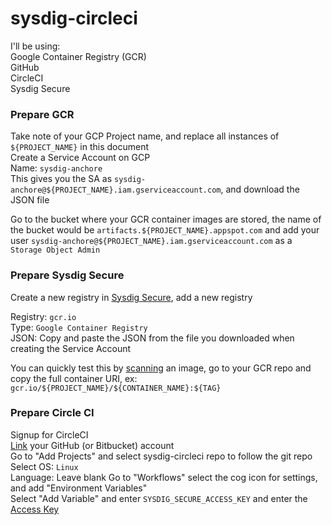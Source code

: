 # sysdig-circleci

I'll be using:  
Google Container Registry (GCR)  
GitHub  
CircleCI  
Sysdig Secure

### Prepare GCR
Take note of your GCP Project name, and replace all instances of `${PROJECT_NAME}` in this document  
Create a Service Account on GCP  
Name: `sysdig-anchore`  
This gives you the SA as `sysdig-anchore@${PROJECT_NAME}.iam.gserviceaccount.com`, and download the JSON file  

Go to the bucket where your GCR container images are stored, the name of the bucket would be `artifacts.${PROJECT_NAME}.appspot.com` and add your user `sysdig-anchore@${PROJECT_NAME}.iam.gserviceaccount.com` as a `Storage Object Admin`

### Prepare Sysdig Secure
Create a new registry in [Sysdig Secure](https://secure.sysdig.com/#/scanning/registries/new), add a new registry

Registry: `gcr.io`  
Type: `Google Container Registry`  
JSON: Copy and paste the JSON from the file you downloaded when creating the Service Account

You can quickly test this by [scanning](https://secure.sysdig.com/#/scanning/repositories) an image, go to your GCR repo and copy the full container URI, ex: `gcr.io/${PROJECT_NAME}/${CONTAINER_NAME}:${TAG}`

### Prepare Circle CI
Signup for CircleCI  
[Link](https://circleci.com/account) your GitHub (or Bitbucket) account  
Go to "Add Projects" and select sysdig-circleci repo to follow the git repo  
Select OS: `Linux`  
Language: Leave blank
Go to "Workflows" select the cog icon for settings, and add "Environment Variables"  
Select "Add Variable" and enter `SYSDIG_SECURE_ACCESS_KEY` and enter the [Access Key](https://secure.sysdig.com/#/settings/agentInstallation)


